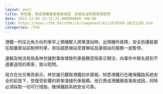 ```yaml
---
layout: post
title: 林世雄：責成港鐵徹查事故成因　向兩名送院乘客致慰問
date: 2022-12-05 15:22:23.000000000 +08:00
link: https://news.rthk.hk/rthk/ch/component/k2/1678509-20221205.htm
categories: rthk
---
```


港鐵一列往北角方向列車早上預備駛入將軍澳站時，出現機件故障，安全防護裝置在距離車站前制停列車，來往調景嶺站至寶琳站及康城站的服務一度暫停。

運輸及物流局局長林世雄對事故導致列車服務受阻表示關注，向事件中兩名感到不適要送院的乘客，致以慰問。

局方在社交專頁表示，林世雄已聽取港鐵初步匯報，知悉港鐵已在確保鐵路系統安全的前提下，恢復受影響的將軍澳綫列車服務。他已責成港鐵徹查事故成因，同時必須採取一切可行措施，確保鐵路系統安全可靠。
